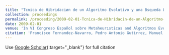 ```yaml
---
title: "Tcnica de Hibridaciøn de un Algoritmo Evolutivo y una Bsqueda Local basada en Anlisis Cluster para la Optimizaciøn de Redes Neuronales RBF"
collection: proceedings
permalink: /proceeding/2009-02-01-Tcnica-de-Hibridacin-de-un-Algoritmo-Evolutivo-y-una-Bsqueda-Local-basada-en-Anlisis-Cluster-para-la
date: 2009-02-01
venue: 'In VI Congreso Español sobre Metaheurısticas and Algoritmos Evolutivos y Bioinspirados (MAEB09)'
citation: 'Francisco Fernandez-Navarro, Pedro Antonio Gutirrez, Manuel Cruz-Ramırez, &quot;Tcnica de Hibridaciøn de un Algoritmo Evolutivo y una Bsqueda Local basada en Anlisis Cluster para la Optimizaciøn de Redes Neuronales RBF.&quot; In VI Congreso Español sobre Metaheurısticas and Algoritmos Evolutivos y Bioinspirados (MAEB09), 2009, pp.317--324.'
---
```

Use [Google Scholar](https://scholar.google.com/scholar?q=Tcnica+de+Hibridaciøn+de+un+Algoritmo+Evolutivo+y+una+Bsqueda+Local+basada+en+Anlisis+Cluster+para+la+Optimizaciøn+de+Redes+Neuronales+RBF){:target="_blank"} for full citation